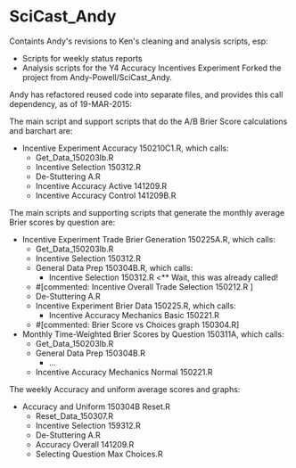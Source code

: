 # SciCast_Andy
Containts Andy's revisions to Ken's cleaning and analysis scripts, esp:
 * Scripts for weekly status reports
 * Analysis scripts for the Y4 Accuracy Incentives Experiment 
Forked the project from Andy-Powell/SciCast_Andy. 

Andy has refactored reused code into separate files, and provides this call
dependency, as of 19-MAR-2015:

The main script and support scripts that do the A/B Brier Score calculations and barchart are:
 * Incentive Experiment Accuracy 150210C1.R, which calls:
   * Get_Data_150203lb.R
   * Incentive Selection 150312.R
   * De-Stuttering A.R
   * Incentive Accuracy Active 141209.R
   * Incentive Accuracy Control 141209B.R

The main scripts and supporting scripts that generate the monthly average Brier scores by question are:
 * Incentive Experiment Trade Brier Generation 150225A.R, which calls:
    * Get_Data_150203lb.R
    * Incentive Selection 150312.R
    * General Data Prep 150304B.R, which calls:
      * Incentive Selection 150312.R  <** Wait, this was already called!
    * #[commented: Incentive Overall Trade Selection 150212.R ]
    * De-Stuttering A.R
    * Incentive Experiment Brier Data 150225.R, which calls:
      * Incentive Accuracy Mechanics Basic 150221.R
    * #[commented: Brier Score vs Choices graph 150304.R]
 * Monthly Time-Weighted Brier Scores by Question 150311A, which calls:
    * Get_Data_150203lb.R
    * General Data Prep 150304B.R
      * ...
    * Incentive Accuracy Mechanics Normal 150221.R

The weekly Accuracy and uniform average scores and graphs:
  * Accuracy and Uniform 150304B  Reset.R
    * Reset_Data_150307.R
    * Incentive Selection 159312.R
    * De-Stuttering A.R
    * Accuracy Overall 141209.R
    * Selecting Question Max Choices.R
